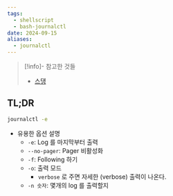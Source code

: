 ```yaml
---
tags:
  - shellscript
  - bash-journalctl
date: 2024-09-15
aliases:
  - journalctl
---
```

> [!info]- 참고한 것들
> - [스댕](https://unix.stackexchange.com/a/408420)

## TL;DR

```bash
journalctl -e
```

- 유용한 옵션 설명
	- `-e`: Log 를 마지막부터 출력
	- `--no-pager`: Pager 비활성화
	- `-f`: Following 하기
	- `-o`: 출력 모드
		- `verbose` 로 주면 자세한 (verbose) 출력이 나온다.
	- `-n 숫자`: 몇개의 log 를 출력할지